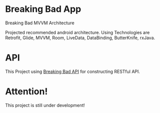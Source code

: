 # Breaking Bad App
Breaking Bad MVVM Architecture

Projected recommended android architecture. Using Technologies are Retrofit, Glide, MVVM, Room, LiveData, DataBinding, ButterKnife, rxJava.

# API

This Project using [Breaking Bad API](https://breakingbadapi.com) for constructing RESTful API.


# Attention!

This project is still under development!




